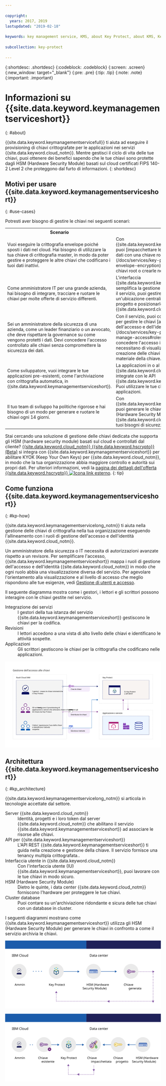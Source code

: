 ```yaml
---

copyright:
  years: 2017, 2019
lastupdated: "2019-02-18"

keywords: key management service, KMS, about Key Protect, about KMS, Key Protect use cases, KMS use cases

subcollection: key-protect

---
```


{:shortdesc: .shortdesc}
{:codeblock: .codeblock}
{:screen: .screen}
{:new_window: target="_blank"}
{:pre: .pre}
{:tip: .tip}
{:note: .note}
{:important: .important}

# Informazioni su {{site.data.keyword.keymanagementserviceshort}}
{: #about}

{{site.data.keyword.keymanagementservicefull}} ti aiuta ad eseguire il provisioning di chiavi crittografate per le applicazioni nei servizi {{site.data.keyword.cloud_notm}}. Mentre gestisci il ciclo di vita delle tue chiavi, puoi ottenere dei benefici sapendo che le tue chiavi sono protette dagli HSM (Hardware Security Module) basati sul cloud certificati FIPS 140-2 Level 2 che proteggono dal furto di informazioni.
{: shortdesc}

## Motivi per usare {{site.data.keyword.keymanagementserviceshort}}
{: #use-cases}

Potresti aver bisogno di gestire le chiavi nei seguenti scenari:

<table>
  <tr>
    <th>Scenario</th>
    <th>Motivi</th>
  </tr>
  <tr>
    <td>Vuoi eseguire la crittografia envelope poiché sposti i dati nel cloud. Hai bisogno di utilizzare la tua chiave di crittografia master, in modo da poter gestire e proteggere le altre chiavi che codificano i tuoi dati inattivi.</td>
    <td>Con {{site.data.keyword.keymanagementserviceshort}}, puoi [impacchettare le tue chiavi di crittografia dei dati con una chiave root altamente sicura](/docs/services/key-protect?topic=key-protect-envelope-encryption). Puoi portare le tue proprie chiavi root o crearle nel servizio.</td>
  </tr>
  <tr>
    <td>Come amministratore IT per una grande azienda, hai bisogno di integrare, tracciare e ruotare
le chiavi per molte offerte di servizio differenti.</td>
    <td>L'interfaccia {{site.data.keyword.keymanagementserviceshort}}
semplifica la gestione di più servizi di codifica. Con il servizio, puoi gestire
e ordinare le chiavi in un'ubicazione centralizzata o puoi separarle per progetto e posizionarle
in spazi {{site.data.keyword.cloud_notm}} differenti.</td>
  </tr>
  <tr>
    <td>Sei un amministratore della sicurezza di una azienda, come un leader finanziario o un avvocato, che deve
rispettare la governance su come vengono protetti i dati. Devi concedere l'accesso controllato alle chiavi
senza compromettere la sicurezza dei dati.</td>
    <td>Con il servizio, puoi controllare l'accesso utente per gestire le chiavi
[assegnando ruoli di gestione dell'accesso e dell'identità differenti](/docs/services/key-protect?topic=key-protect-manage-access#roles). Ad esempio,
puoi concedere l'accesso in sola lettura agli utenti che necessitano di visualizzare le informazioni sulla creazione delle chiavi senza
visualizzare il materiale della chiave.</td>
  <tr>
    <td>Come sviluppatore, vuoi integrare le tue applicazioni pre-esistenti, come l'archiviazione con crittografia automatica, in {{site.data.keyword.keymanagementserviceshort}}. </td>
    <td>La applicazioni in o al di fuori di {{site.data.keyword.cloud_notm}} possono
essere integrate con le API {{site.data.keyword.keymanagementserviceshort}}. Puoi utilizzare le tue chiavi esistenti per le tue applicazioni. </td>
  </tr>
  <tr>
    <td>Il tuo team di sviluppo ha politiche rigorose e hai bisogno di un modo per generare e ruotare
le chiavi ogni 14 giorni.</td>
    <td>Con {{site.data.keyword.keymanagementserviceshort}}, puoi generare le chiavi rapidamente da un HSM (Hardware Security Module) {{site.data.keyword.cloud_notm}} per soddisfare i tuoi bisogni di sicurezza continuativa.</td>
  </tr>
</table>

Stai cercando una soluzione di gestione delle chiavi dedicata che supporta gli HSM (hardware security module) basati sul cloud e controllati dal cliente? [{{site.data.keyword.cloud_notm}} {{site.data.keyword.hscrypto}} (Beta)](/docs/services/hs-crypto?topic=hs-crypto-get-started) si integra con {{site.data.keyword.keymanagementserviceshort}} per abilitare KYOK (Keep Your Own Keys) per {{site.data.keyword.cloud_notm}}, in modo che la tua organizzazione abbia maggiore controllo e autorità sui propri dati. Per ulteriori informazioni, vedi la [pagina dei dettagli dell'offerta {{site.data.keyword.hscrypto}} ![Icona link esterno](../../icons/launch-glyph.svg "Icona link esterno")](https://{DomainName}/catalog/services/hyper-protect-crypto-services).
{: tip}

## Come funziona {{site.data.keyword.keymanagementserviceshort}}
{: #kp-how}

{{site.data.keyword.keymanagementservicelong_notm}} ti aiuta nella gestione delle chiavi di crittografia nella tua organizzazione eseguendo l'allineamento con i ruoli di gestione dell'accesso e dell'identità
{{site.data.keyword.cloud_notm}}.

Un amministratore della sicurezza o IT
necessita di autorizzazioni avanzate rispetto a un revisore. Per semplificare l'accesso, {{site.data.keyword.keymanagementserviceshort}}
mappa i ruoli di gestione dell'accesso e dell'identità {{site.data.keyword.cloud_notm}} in modo che ogni ruolo abbia una visualizzazione diversa
del servizio. Per agevolare l'orientamento alla visualizzazione e al livello di accesso che meglio rispondono alle tue esigenze, vedi [Gestione di utenti e accesso](/docs/services/key-protect?topic=key-protect-manage-access#roles).

Il seguente diagramma mostra come i gestori, i lettori e gli scrittori possono interagire con le chiavi gestite nel servizio.

<dl>
  <dt>Integrazione dei servizi</dt>
    <dd>I gestori della tua istanza del servizio {{site.data.keyword.keymanagementserviceshort}}
gestiscono le chiavi per la codifica.</dd>
  <dt>Revisioni</dt>
    <dd>I lettori accedono a una vista di alto livello delle chiavi e identificano le attività sospette.</dd>
  <dt>Applicazioni</dt>
    <dd>Gli scrittori gestiscono le chiavi per la crittografia che codificano nelle applicazioni.</dd>
</dl>

![Il diagramma mostra gli stessi componenti descritti nell'elenco di definizione precedente.](images/keys-use-cases_min.svg)

## Architettura {{site.data.keyword.keymanagementserviceshort}}
{: #kp_architecture}

{{site.data.keyword.keymanagementservicelong_notm}} si articola
in tecnologie accettate dal settore.

<dl>
  <dt>Server {{site.data.keyword.cloud_notm}}</dt>
    <dd>Identità, progetti e i loro token dal server {{site.data.keyword.cloud_notm}} che abilitano il servizio
{{site.data.keyword.keymanagementserviceshort}} ad associare le risorse alle chiavi.</dd>
  <dt>API per {{site.data.keyword.keymanagementserviceshort}}</dt>
    <dd>L'API REST {{site.data.keyword.keymanagementserviceshort}}
ti guida nella creazione e gestione della chiave. Il servizio fornisce una tenancy multipla crittografata..</dd>
  <dt>Interfaccia utente in {{site.data.keyword.cloud_notm}}</dt>
    <dd>Con l'interfaccia utente (IU) {{site.data.keyword.keymanagementserviceshort}},
puoi lavorare con le tue chiavi in modo sicuro.</dd>
  <dt>HSM (Hardware Security Module)</dt>
    <dd>Dietro le quinte, i data center {{site.data.keyword.cloud_notm}} forniscono l'hardware per proteggere le tue chiavi.</dd>
  <dt>Cluster database</dt>
    <dd>Puoi contare su un'archiviazione ridondante e sicura delle tue chiavi con un database in cluster.</dd>
</dl>

I seguenti diagrammi mostrano come {{site.data.keyword.keymanagementserviceshort}}
utilizza gli HSM (Hardware Security Module) per generare le chiavi in confronto a come il servizio archivia le chiavi.

![Il diagramma mostra come vengono generate le chiavi.](images/generated-key_min.svg)

![Il diagramma mostra come vengono archiviate le chiavi esistenti.](images/stored-key_min.svg)
